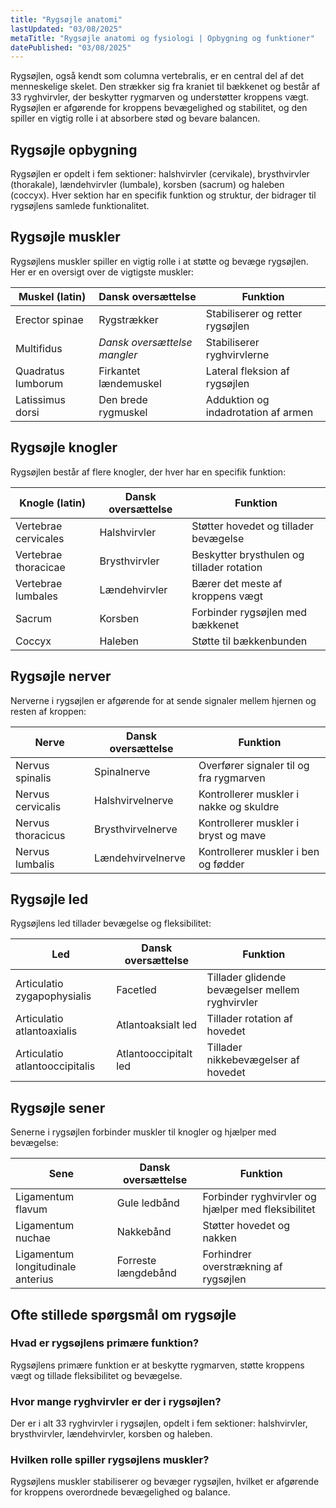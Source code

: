 ```yaml
---
title: "Rygsøjle anatomi"
lastUpdated: "03/08/2025"
metaTitle: "Rygsøjle anatomi og fysiologi | Opbygning og funktioner"
datePublished: "03/08/2025"
---
```


Rygsøjlen, også kendt som columna vertebralis, er en central del af det menneskelige skelet. Den strækker sig fra kraniet til bækkenet og består af 33 ryghvirvler, der beskytter rygmarven og understøtter kroppens vægt. Rygsøjlen er afgørende for kroppens bevægelighed og stabilitet, og den spiller en vigtig rolle i at absorbere stød og bevare balancen.

## Rygsøjle opbygning

Rygsøjlen er opdelt i fem sektioner: halshvirvler (cervikale), brysthvirvler (thorakale), lændehvirvler (lumbale), korsben (sacrum) og haleben (coccyx). Hver sektion har en specifik funktion og struktur, der bidrager til rygsøjlens samlede funktionalitet.

## Rygsøjle muskler

Rygsøjlens muskler spiller en vigtig rolle i at støtte og bevæge rygsøjlen. Her er en oversigt over de vigtigste muskler:

| Muskel (latin) | Dansk oversættelse | Funktion |
|----------------|---------------------|----------|
| Erector spinae | Rygstrækker | Stabiliserer og retter rygsøjlen |
| Multifidus | _Dansk oversættelse mangler_ | Stabiliserer ryghvirvlerne |
| Quadratus lumborum | Firkantet lændemuskel | Lateral fleksion af rygsøjlen |
| Latissimus dorsi | Den brede rygmuskel | Adduktion og indadrotation af armen |

## Rygsøjle knogler

Rygsøjlen består af flere knogler, der hver har en specifik funktion:

| Knogle (latin) | Dansk oversættelse | Funktion |
|----------------|---------------------|----------|
| Vertebrae cervicales | Halshvirvler | Støtter hovedet og tillader bevægelse |
| Vertebrae thoracicae | Brysthvirvler | Beskytter brysthulen og tillader rotation |
| Vertebrae lumbales | Lændehvirvler | Bærer det meste af kroppens vægt |
| Sacrum | Korsben | Forbinder rygsøjlen med bækkenet |
| Coccyx | Haleben | Støtte til bækkenbunden |

## Rygsøjle nerver

Nerverne i rygsøjlen er afgørende for at sende signaler mellem hjernen og resten af kroppen:

| Nerve | Dansk oversættelse | Funktion |
|-------|---------------------|----------|
| Nervus spinalis | Spinalnerve | Overfører signaler til og fra rygmarven |
| Nervus cervicalis | Halshvirvelnerve | Kontrollerer muskler i nakke og skuldre |
| Nervus thoracicus | Brysthvirvelnerve | Kontrollerer muskler i bryst og mave |
| Nervus lumbalis | Lændehvirvelnerve | Kontrollerer muskler i ben og fødder |

## Rygsøjle led

Rygsøjlens led tillader bevægelse og fleksibilitet:

| Led | Dansk oversættelse | Funktion |
|-----|---------------------|----------|
| Articulatio zygapophysialis | Facetled | Tillader glidende bevægelser mellem ryghvirvler |
| Articulatio atlantoaxialis | Atlantoaksialt led | Tillader rotation af hovedet |
| Articulatio atlantooccipitalis | Atlantooccipitalt led | Tillader nikkebevægelser af hovedet |

## Rygsøjle sener

Senerne i rygsøjlen forbinder muskler til knogler og hjælper med bevægelse:

| Sene | Dansk oversættelse | Funktion |
|------|---------------------|----------|
| Ligamentum flavum | Gule ledbånd | Forbinder ryghvirvler og hjælper med fleksibilitet |
| Ligamentum nuchae | Nakkebånd | Støtter hovedet og nakken |
| Ligamentum longitudinale anterius | Forreste længdebånd | Forhindrer overstrækning af rygsøjlen |

## Ofte stillede spørgsmål om rygsøjle

### Hvad er rygsøjlens primære funktion?

Rygsøjlens primære funktion er at beskytte rygmarven, støtte kroppens vægt og tillade fleksibilitet og bevægelse.

### Hvor mange ryghvirvler er der i rygsøjlen?

Der er i alt 33 ryghvirvler i rygsøjlen, opdelt i fem sektioner: halshvirvler, brysthvirvler, lændehvirvler, korsben og haleben.

### Hvilken rolle spiller rygsøjlens muskler?

Rygsøjlens muskler stabiliserer og bevæger rygsøjlen, hvilket er afgørende for kroppens overordnede bevægelighed og balance.